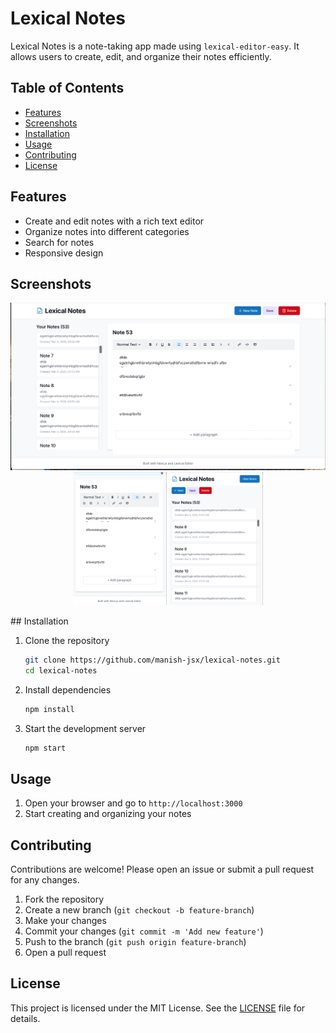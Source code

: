 # Lexical Notes

Lexical Notes is a note-taking app made using `lexical-editor-easy`. It allows users to create, edit, and organize their notes efficiently.

## Table of Contents
- [Features](#features)
- [Screenshots](#screenshots)
- [Installation](#installation)
- [Usage](#usage)
- [Contributing](#contributing)
- [License](#license)

## Features
- Create and edit notes with a rich text editor
- Organize notes into different categories
- Search for notes
- Responsive design

## Screenshots
<p align="center">
  <img src="https://raw.githubusercontent.com/manish-jsx/lexical-notes/refs/heads/main/Screenshot1.png" alt="Screenshot 1" width="800">
  
  <img src="https://raw.githubusercontent.com/manish-jsx/lexical-notes/refs/heads/main/Screenshot2.png" alt="Screenshot 2" width="150">
  
  <img src="https://raw.githubusercontent.com/manish-jsx/lexical-notes/refs/heads/main/Screenshot3.png" alt="Screenshot 3" width="150">
</p>
## Installation

1. Clone the repository
    ```bash
    git clone https://github.com/manish-jsx/lexical-notes.git
    cd lexical-notes
    ```

2. Install dependencies
    ```bash
    npm install
    ```

3. Start the development server
    ```bash
    npm start
    ```

## Usage

1. Open your browser and go to `http://localhost:3000`
2. Start creating and organizing your notes

## Contributing

Contributions are welcome! Please open an issue or submit a pull request for any changes.

1. Fork the repository
2. Create a new branch (`git checkout -b feature-branch`)
3. Make your changes
4. Commit your changes (`git commit -m 'Add new feature'`)
5. Push to the branch (`git push origin feature-branch`)
6. Open a pull request

## License

This project is licensed under the MIT License. See the [LICENSE](LICENSE) file for details.
